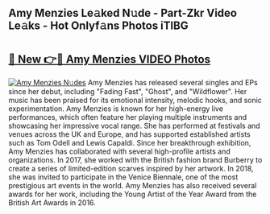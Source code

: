 ## Amy Menzies Le𝚊ked N𝚞de - Part-Zkr Video Le𝚊ks - Hot Onlyf𝚊ns Photos iTlBG

# <h2><a href="http://ab89009.deff.icu/?id=Amy+Menzies">🔗 New 👉🔴 Amy Menzies VIDEO Photos</a></h2>

[![Amy Menzies N𝚞des](https://i.imgur.com/rIISA9y.gif)](http://ab89009.deff.icu/?id=Amy+Menzies)
Amy Menzies has released several singles and EPs since her debut, including "Fading Fast", "Ghost", and "Wildflower". Her music has been praised for its emotional intensity, melodic hooks, and sonic experimentation. Amy Menzies is known for her high-energy live performances, which often feature her playing multiple instruments and showcasing her impressive vocal range. She has performed at festivals and venues across the UK and Europe, and has supported established artists such as Tom Odell and Lewis Capaldi. Since her breakthrough exhibition, Amy Menzies has collaborated with several high-profile artists and organizations. In 2017, she worked with the British fashion brand Burberry to create a series of limited-edition scarves inspired by her artwork. In 2018, she was invited to participate in the Venice Biennale, one of the most prestigious art events in the world. Amy Menzies has also received several awards for her work, including the Young Artist of the Year Award from the British Art Awards in 2016.
